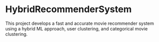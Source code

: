 # HybridRecommenderSystem
This project develops a fast and accurate movie recommender system using a hybrid ML approach, user clustering, and categorical movie clustering. 
